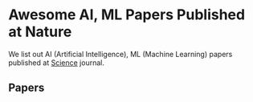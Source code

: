 # Awesome AI, ML Papers Published at Nature
We list out AI (Artificial Intelligence), ML (Machine Learning) papers published at [Science](https://www.science.org/) journal.

## Papers
